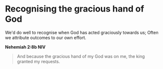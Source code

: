 # Recognising the gracious hand of God

We'd do well to recognise when God has acted graciously towards us; Often we attribute outcomes to our own effort.

**Nehemiah 2:8b NIV**
> And because the gracious hand of my God was on me, the king granted my requests. 
